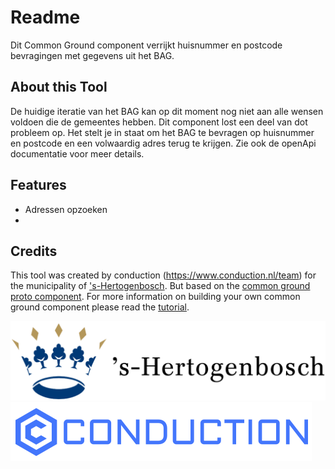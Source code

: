 # Readme
Dit Common Ground component verrijkt huisnummer en postcode bevragingen met gegevens uit het BAG.

## About this Tool
De huidige iteratie van het BAG kan op dit moment nog niet aan alle wensen voldoen die de gemeentes hebben. Dit component lost een deel van dot probleem op. Het stelt je in staat om het BAG te bevragen op huisnummer en postcode en een volwaardig adres terug te krijgen. Zie ook de openApi documentatie voor meer details.

## Features
* Adressen opzoeken
* 
 


## Credits
This tool was created by conduction (https://www.conduction.nl/team) for the municipality of ['s-Hertogenbosch](https://www.s-hertogenbosch.nl/). But based  on the [common ground proto component](https://github.com/ConductionNL/commonground-component). For more information on building your own common ground component please read the [tutorial](https://github.com/ConductionNL/commonground-component/blob/master/TUTORIAL.md).  

[!['s-Hertogenbosch](https://raw.githubusercontent.com/ConductionNL/adressen/master/resources/logo-s-hertogenbosch.svg?sanitize=true "'s-Hertogenbosch")](https://www.s-hertogenbosch.nl/)
[![Conduction](https://raw.githubusercontent.com/ConductionNL/adressen/master/resources/logo-conduction.svg?sanitize=true "Conduction")](https://www.conduction.nl/)

